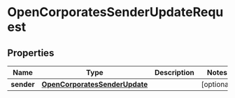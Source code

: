 

# OpenCorporatesSenderUpdateRequest

## Properties

Name | Type | Description | Notes
------------ | ------------- | ------------- | -------------
**sender** | [**OpenCorporatesSenderUpdate**](OpenCorporatesSenderUpdate.md) |  |  [optional]




